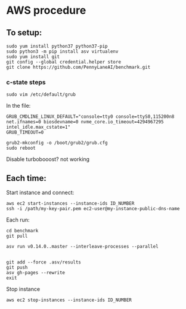# AWS procedure


## To setup:
```
sudo yum install python37 python37-pip
sudo python3 -m pip install asv virtualenv
sudo yum install git
git config --global credential.helper store
git clone https://github.com/PennyLaneAI/benchmark.git
```

### c-state steps

```
sudo vim /etc/default/grub
```

In the file:
```
GRUB_CMDLINE_LINUX_DEFAULT="console=tty0 console=ttyS0,115200n8 net.ifnames=0 biosdevname=0 nvme_core.io_timeout=4294967295 intel_idle.max_cstate=1"
GRUB_TIMEOUT=0
```


```
grub2-mkconfig -o /boot/grub2/grub.cfg
sudo reboot
```

Disable turbobooost? not working

## Each time:

Start instance and connect:
```
aws ec2 start-instances --instance-ids ID_NUMBER
ssh -i /path/my-key-pair.pem ec2-user@my-instance-public-dns-name
```

Each run:
```
cd benchmark
git pull

asv run v0.14.0..master --interleave-processes --parallel


git add --force .asv/results
git push
asv gh-pages --rewrite
exit
```

Stop instance
```
aws ec2 stop-instances --instance-ids ID_NUMBER
```